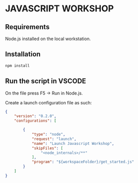 # JAVASCRIPT WORKSHOP

## Requirements

Node.js installed on the local workstation.

## Installation

```sh
npm install
```

## Run the script in VSCODE

On the file press F5 -> Run in Node.js.

Create a launch configuration file as such:

```json
{
    "version": "0.2.0",
    "configurations": [

        {
            "type": "node",
            "request": "launch",
            "name": "Launch Javascript Workshop",
            "skipFiles": [
                "<node_internals>/**"
            ],
            "program": "${workspaceFolder}/get_started.js"
        }
    ]
}
```
